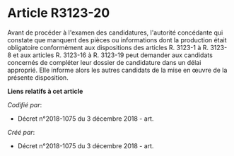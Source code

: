 # Article R3123-20

Avant de procéder à l'examen des candidatures, l'autorité concédante qui constate que manquent des pièces ou informations
dont la production était obligatoire conformément aux dispositions des articles R. 3123-1 à R. 3123-8 et aux articles R.
3123-16 à R. 3123-19 peut demander aux candidats concernés de compléter leur dossier de candidature dans un délai approprié.
Elle informe alors les autres candidats de la mise en œuvre de la présente disposition.

**Liens relatifs à cet article**

_Codifié par_:

  - Décret n°2018-1075 du 3 décembre 2018 - art.

_Créé par_:

  - Décret n°2018-1075 du 3 décembre 2018 - art.
